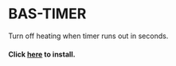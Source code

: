 # BAS-TIMER
Turn off heating when timer runs out in seconds.

#### Click [here](https://github.com/MihailoVukorep/BAS-TIMER/raw/main/bas-timer.js) to install.
